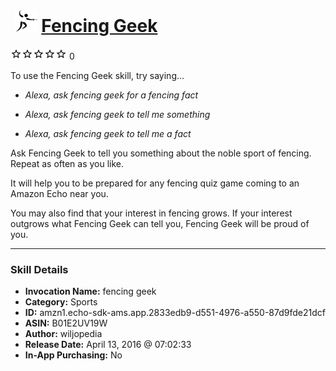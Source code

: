 # &nbsp;<img src="skill_icon" alt="Fencing Geek icon" width="36"> [Fencing Geek](http://alexa.amazon.com/#skills/amzn1.echo-sdk-ams.app.2833edb9-d551-4976-a550-87d9fde21dcf)
![0 stars](../../images/ic_star_border_black_18dp_1x.png)![0 stars](../../images/ic_star_border_black_18dp_1x.png)![0 stars](../../images/ic_star_border_black_18dp_1x.png)![0 stars](../../images/ic_star_border_black_18dp_1x.png)![0 stars](../../images/ic_star_border_black_18dp_1x.png) 0

To use the Fencing Geek skill, try saying...

* *Alexa, ask fencing geek for a fencing fact*

* *Alexa, ask fencing geek to tell me something*

* *Alexa, ask fencing geek to tell me a fact*

Ask Fencing Geek to tell you something about the noble sport of fencing. Repeat as often as you like. 

It will help you to be prepared for any fencing quiz game coming to an Amazon Echo near you. 

You may also find that your interest in fencing grows. If your interest outgrows what Fencing Geek can tell you, Fencing Geek will be proud of you.

***

### Skill Details

* **Invocation Name:** fencing geek
* **Category:** Sports
* **ID:** amzn1.echo-sdk-ams.app.2833edb9-d551-4976-a550-87d9fde21dcf
* **ASIN:** B01E2UV19W
* **Author:** wiljopedia
* **Release Date:** April 13, 2016 @ 07:02:33
* **In-App Purchasing:** No
